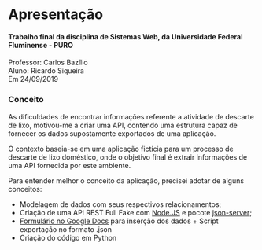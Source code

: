 <h1>Apresentação</h1>

<h4>Trabalho final da disciplina de Sistemas Web, da Universidade Federal Fluminense - PURO</h4><p></p>
Professor: Carlos Bazílio<br>
Aluno: Ricardo Siqueira<br>
Em 24/09/2019


<h3>Conceito</h3>

As dificuldades de encontrar informações referente a atividade de descarte de lixo, motivou-me a criar uma API,
contendo uma estrutura capaz de fornecer os dados supostamente exportados de uma aplicação.

O contexto baseia-se em uma aplicação fictícia para um processo de descarte de lixo doméstico, onde o objetivo final é extrair
informações de uma API fornecida por este ambiente. 

Para entender melhor o conceito da aplicação, precisei adotar de alguns conceitos:
<ul>
<li>Modelagem de dados com seus respectivos relacionamentos;</li>
<li>Criação de uma API REST Full Fake com <a href="https://nodejs.org/en/">Node.JS</a> e pocote <a href="https://github.com/typicode/json-server#getting-started">json-server</a>;</li>
<li><a href="https://docs.google.com/spreadsheets/d/1jQv2dne4FeP32MAL7Sh0N8s-aKCgjG1dheBHYYRM64U/edit?usp=sharing">Formulário no Google Docs</a> para inserção dos dados + Script exportação no formato .json</li>
<li>Criação do código em Python</li>
</ul>


